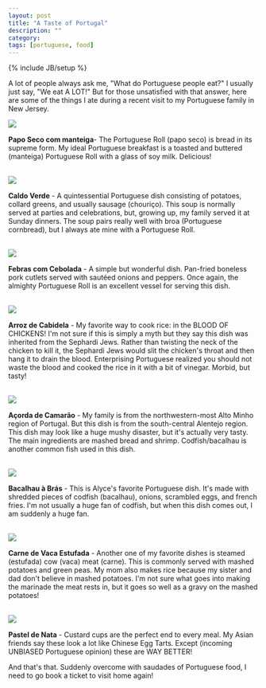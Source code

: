 ```yaml
---
layout: post
title: "A Taste of Portugal"
description: ""
category: 
tags: [portuguese, food]
---
```

{% include JB/setup %}

A lot of people always ask me, "What do Portuguese people eat?" I usually just say, "We eat A LOT!" But for those unsatisfied with that answer, here are some of the things I ate during a recent visit to my Portuguese family in New Jersey.

<div>
	<img class="rounded-corners" style="max-width: 600px; border: 0px;" src="/assets/images/posts/2014-09-28/papo_seco.jpg"/>
	<p class="caption-text" style="line-height: 1.5em;  margin-bottom: 15px;"><strong></strong></p>
</div>

**Papo Seco com manteiga**- The Portuguese Roll (papo seco) is bread in its supreme form. My ideal Portuguese breakfast is a toasted and buttered (manteiga) Portuguese Roll with a glass of soy milk. Delicious!

<br>

<div>
	<img class="rounded-corners" style="max-width: 600px; border: 0px;" src="/assets/images/posts/2014-09-28/caldoverde.jpg"/>
	<p class="caption-text" style="line-height: 1.5em;  margin-bottom: 15px;"><strong></strong></p>
</div>

**Caldo Verde** - A quintessential Portuguese dish consisting of potatoes, collard greens, and usually sausage (chouriço). This soup is normally served at parties and celebrations, but, growing up, my family served it at Sunday dinners. The soup pairs really well with broa (Portuguese cornbread), but I always ate mine with a Portuguese Roll. 

<!--break-->

<br>

<div>
	<img class="rounded-corners" style="max-width: 600px; border: 0px;" src="/assets/images/posts/2014-09-28/febras.jpg"/>
	<p class="caption-text" style="line-height: 1.5em;  margin-bottom: 15px;"><strong></strong></p>
</div>

**Febras com Cebolada** - A simple but wonderful dish. Pan-fried boneless pork cutlets served with sautéed onions and peppers. Once again, the almighty Portuguese Roll is an excellent vessel for serving this dish. 

<br>

<div>
	<img class="rounded-corners" style="max-width: 600px; border: 0px;" src="/assets/images/posts/2014-09-28/arrozcabidela.jpg"/>
	<p class="caption-text" style="line-height: 1.5em;  margin-bottom: 15px;"><strong></strong></p>
</div>

**Arroz de Cabidela** - My favorite way to cook rice: in the BLOOD OF CHICKENS! I'm not sure if this is simply a myth but they say this dish was inherited from the Sephardi Jews. Rather than twisting the neck of the chicken to kill it, the Sephardi Jews would slit the chicken's throat and then hang it to drain the blood. Enterprising Portuguese realized you should not waste the blood and cooked the rice in it with a bit of vinegar. Morbid, but tasty!

<br>

<div>
	<img class="rounded-corners" style="max-width: 600px; border: 0px;" src="/assets/images/posts/2014-09-28/acorda.jpg"/>
	<p class="caption-text" style="line-height: 1.5em;  margin-bottom: 15px;"><strong></strong></p>
</div>

**Açorda de Camarão** - My family is from the northwestern-most Alto Minho region of Portugal. But this dish is from the south-central Alentejo region. This dish may look like a huge mushy disaster, but it's actually very tasty. The main ingredients are mashed bread and shrimp. Codfish/bacalhau is another common fish used in this dish.

<br>

<div>
	<img class="rounded-corners" style="max-width: 600px; border: 0px;" src="/assets/images/posts/2014-09-28/bacalhau_bras.jpg"/>
	<p class="caption-text" style="line-height: 1.5em;  margin-bottom: 15px;"><strong></strong></p>
</div>

**Bacalhau à Brás** - This is Alyce's favorite Portuguese dish. It's made with shredded pieces of codfish (bacalhau), onions, scrambled eggs, and french fries. I'm not usually a huge fan of codfish, but when this dish comes out, I am suddenly a huge fan. 

<br>

<div>
	<img class="rounded-corners" style="max-width: 600px; border: 0px;" src="/assets/images/posts/2014-09-28/estufada.jpg"/>
	<p class="caption-text" style="line-height: 1.5em;  margin-bottom: 15px;"><strong></strong></p>
</div>

**Carne de Vaca Estufada** - Another one of my favorite dishes is steamed (estufada) cow (vaca) meat (carne). This is commonly served with mashed potatoes and green peas. My mom also makes rice because my sister and dad don't believe in mashed potatoes. I'm not sure what goes into making the marinade the meat rests in, but it goes so well as a gravy on the mashed potatoes!

<br>

<div>
	<img class="rounded-corners" style="max-width: 600px; border: 0px;" src="/assets/images/posts/2014-09-28/pasteis.jpg"/>
	<p class="caption-text" style="line-height: 1.5em;  margin-bottom: 15px;"><strong></strong></p>
</div>

**Pastel de Nata** - Custard cups are the perfect end to every meal. My Asian friends say these look a lot like Chinese Egg Tarts. Except (incoming UNBIASED Portuguese opinion) these are WAY BETTER!

And that's that. Suddenly overcome with saudades of Portuguese food, I need to go book a ticket to visit home again!
